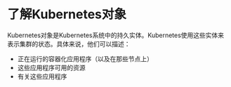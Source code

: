 # 了解Kubernetes对象

Kubernetes对象是Kubernetes系统中的持久实体。Kubernetes使用这些实体来表示集群的状态。具体来说，他们可以描述：

- 正在运行的容器化应用程序（以及在那些节点上）
- 这些应用程序可用的资源
- 有关这些应用程序